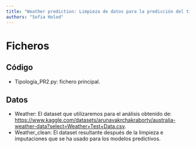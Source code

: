 ```yaml
---
title: "Weather prediction: Limpieza de datos para la predicción del tiempo"
authors: "Sofia Holod"
---
```


# Ficheros

## Código

* Tipología_PR2.py: fichero principal.

## Datos

* Weather: El dataset que utilizaremos para el análisis obtenido de: https://www.kaggle.com/datasets/arunavakrchakraborty/australia-weather-data?select=Weather+Test+Data.csv.
* Weather_clean: El dataset resultante después de la limpieza e imputaciones que se ha usado para los modelos predictivos.
